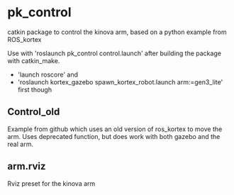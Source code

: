 # pk_control
catkin package to control the kinova arm, based on a python example from ROS_kortex

Use with 'roslaunch pk_control control.launch' after building the package with catkin_make.
- 'launch roscore' and 
- 'roslaunch kortex_gazebo spawn_kortex_robot.launch arm:=gen3_lite'
first though

## Control_old
Example from github which uses an old version of ros_kortex to move the arm.
Uses deprecated function, but does work with both gazebo and the real arm.

## arm.rviz
Rviz preset for the kinova arm
